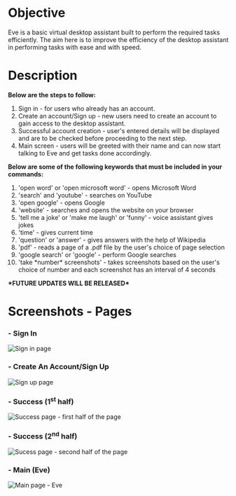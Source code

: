 # Objective
Eve is a basic virtual desktop assistant built to perform the required tasks efficiently. The aim here is to improve the efficiency of the desktop assistant in performing tasks with ease and with speed.

# Description
**Below are the steps to follow:**
1. Sign in - for users who already has an account.
2. Create an account/Sign up - new users need to create an account to gain access to the desktop assistant.
3. Successful account creation - user's entered details will be displayed and are to be checked before proceeding to the next step.
4. Main screen - users will be greeted with their name and can now start talking to Eve and get tasks done accordingly.

**Below are some of the following keywords that must be included in your commands:**
1. 'open word' or 'open microsoft word' - opens Microsoft Word
2. 'search' and 'youtube' - searches on YouTube
3. 'open google' - opens Google
4. 'website' - searches and opens the website on your browser
5. 'tell me a joke' or 'make me laugh' or 'funny' - voice assistant gives jokes
6. 'time' - gives current time
7. 'question' or 'answer' - gives answers with the help of Wikipedia
8. 'pdf' - reads a page of a .pdf file by the user's choice of page selection
9. 'google search' or 'google' - perform Google searches
10. 'take \*number\* screenshots' - takes screenshots based on the user's choice of number and each screenshot has an interval of  4 seconds

**\*FUTURE UPDATES WILL BE RELEASED\***

# Screenshots - Pages
### - Sign In
![Sign in page](https://user-images.githubusercontent.com/104430325/200963503-c402ae2e-d8f4-4352-a022-3b7e4218d693.jpg)
### - Create An Account/Sign Up
![Sign up page](https://user-images.githubusercontent.com/104430325/200963550-6da2a380-2d4b-4198-881b-6c10a474f8b3.jpg)
### - Success (1<sup>st</sup> half)
![Success page - first half of the page](https://user-images.githubusercontent.com/104430325/200963563-2051174b-2dce-4500-896c-d7648d6b1653.jpg)
### - Success (2<sup>nd</sup> half)
![Sucess page - second half of the page](https://user-images.githubusercontent.com/104430325/200963570-9a2d78fe-5693-4a52-9edc-b71df7f43164.jpg)
### - Main (Eve)
![Main page - Eve](https://user-images.githubusercontent.com/104430325/201472603-f7ec81c7-df3e-464c-a977-602969e50ab5.jpg)
